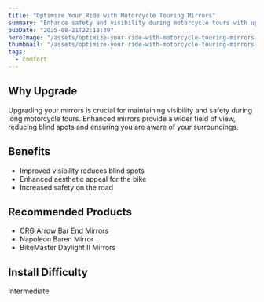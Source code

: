 ```yaml
---
title: "Optimize Your Ride with Motorcycle Touring Mirrors"
summary: "Enhance safety and visibility during motorcycle tours with upgraded mirrors."
pubDate: "2025-08-21T22:18:39"
heroImage: "/assets/optimize-your-ride-with-motorcycle-touring-mirrors-hero.jpg"
thumbnail: "/assets/optimize-your-ride-with-motorcycle-touring-mirrors-thumb.jpg"
tags:
  - comfort
---
```


<h2>Why Upgrade</h2>
<p>Upgrading your mirrors is crucial for maintaining visibility and safety during long motorcycle tours. Enhanced mirrors provide a wider field of view, reducing blind spots and ensuring you are aware of your surroundings.</p>
<h2>Benefits</h2>
<ul>
  <li>Improved visibility reduces blind spots</li>
  <li>Enhanced aesthetic appeal for the bike</li>
  <li>Increased safety on the road</li>
</ul>
<h2>Recommended Products</h2>
<ul>
  <li>CRG Arrow Bar End Mirrors</li>
  <li>Napoleon Baren Mirror</li>
  <li>BikeMaster Daylight II Mirrors</li>
</ul>
<h2>Install Difficulty</h2>
<p>Intermediate</p>